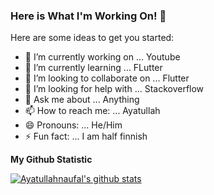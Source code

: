 ### Here is What I'm Working On! 👋

Here are some ideas to get you started:

- 🔭 I’m currently working on ... Youtube
- 🌱 I’m currently learning ... FLutter
- 👯 I’m looking to collaborate on ... Flutter
- 🤔 I’m looking for help with ... Stackoverflow
- 💬 Ask me about ... Anything
- 📫 How to reach me: ... Ayatullah
- 😄 Pronouns: ... He/Him
- ⚡ Fun fact: ... I am half finnish

<b> My Github Statistic </b>
  <br />
  
 [![Ayatullahnaufal's github stats](https://github-readme-stats.vercel.app/api?username=ayatullahnaufal)](https://github.com/ayatullahnaufal/C.U.B.A.B-Travel)


